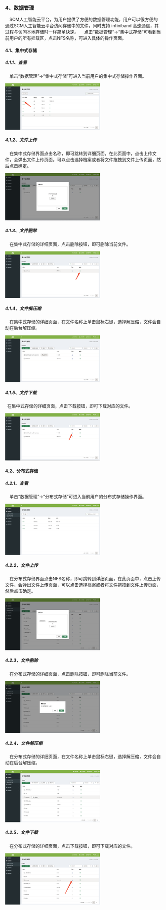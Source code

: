### 4、数据管理

&ensp;&ensp;SCM人工智能云平台，为用户提供了方便的数据管理功能，用户可以很方便的通过SCM人工智能云平台访问存储中的文件，同时支持 infiniband 高速通信，其过程与访问本地存储时一样简单快速。
&ensp;&ensp;点击“数据管理“->“集中式存储“可看到当前用户的所有挂载区，点击NFS名称，可进入具体的操作页面。

#### 4.1、集中式存储

##### 4.1.1、查看

&ensp;&ensp;单击“数据管理”->“集中式存储”可进入当前用户的集中式存储操作界面。

<img src="../img/jzs-01.png" alt="jzs-01" style="zoom:30%;" />

##### 4.1.2、文件上传

&ensp;&ensp;在集中式存储界面点击名称，即可跳转到详细页面，在此页面中，点击上传文件，会弹出文件上传页面，可以点击选择档案或者将文件拖拽到文件上传页面，然后点击确定。

<img src="../img/jzs-02.png" alt="jzs-02" style="zoom:30%;" />

#####  4.1.3、文件删除

&ensp;&ensp;在集中式存储的详细页面，点击删除按钮，即可删除当前文件。

<img src="../img/jzs-03.png" alt="jzs-03" style="zoom:30%;" />

##### 4.1.4、文件解压缩

&ensp;&ensp;在集中式存储的详细页面，在文件名称上单击鼠标右键，选择解压缩，文件会自动在后台解压缩。

<img src="../img/jzs-04.png" alt="jzs-04" style="zoom:30%;" />

##### 4.1.5、文件下载

&ensp;在集中式存储的详细页面，点击下载按钮，即可下载对应的文件。

<img src="../img/jzs-05.png" alt="jzs-05" style="zoom:30%;" />

#### 4.2、分布式存储

##### 4.2.1、查看

&ensp;&ensp;单击“数据管理”->“分布式存储”可进入当前用户的分布式存储操作界面。

<img src="../img/fbs-01.png" alt="fbs-01" style="zoom:30%;" />

##### 4.2.2、文件上传

&ensp;&ensp;在分布式存储界面点击NFS名称，即可跳转到详细页面，在此页面中，点击上传文件，会弹出文件上传页面，可以点击选择档案或者将文件拖拽到文件上传页面，然后点击确定。

<img src="../img/fbs-02.png" alt="fbs-02" style="zoom:30%;" />

##### 4.2.3、文件删除

&ensp;&ensp;在分布式存储的详细页面，点击删除按钮，即可删除当前文件。

<img src="../img/fbs-03.png" alt="fbs-03" style="zoom:30%;" />

##### 4.2.4、文件解压缩

&ensp;&ensp;在分布式存储的详细页面，在文件名称上单击鼠标右键，选择解压缩，文件会自动在后台解压缩。

<img src="../img/fbs-04.png" alt="fbs-04" style="zoom:30%;" />

##### 4.2.5、文件下载

&ensp;&ensp;在分布式存储的详细页面，点击下载按钮，即可下载对应的文件。

<img src="../img/fbs-05.png" alt="fbs-05" style="zoom:30%;" />
